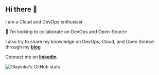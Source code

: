 ## Hi there 👋

 I am a Cloud and DevOps enthusiast 

👯 I’m looking to collaborate on DevOps and Open-Source

I also try to share my knowledge on DevOps, Cloud, and Open Source through my **[blog](https://medium.com/@olayinkancs)** 

Connect me on  **[linkedin](https://www.linkedin.com/in/olayinka-idowu-7a92b3166)**.



![Olayinka's GitHub stats](https://github-readme-stats.vercel.app/api?username=haywhyz&show_icons=true&count_private=true) 

